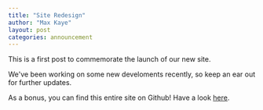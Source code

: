 ```yaml
---
title: "Site Redesign"
author: "Max Kaye"
layout: post
categories: announcement
---
```


This is a first post to commemorate the launch of our new site.

We've been working on some new develoments recently, so keep an ear out for further updates.

As a bonus, you can find this entire site on Github! Have a look [here](https://github.com/BitcoinAus/bitcoinaus.github.io).

